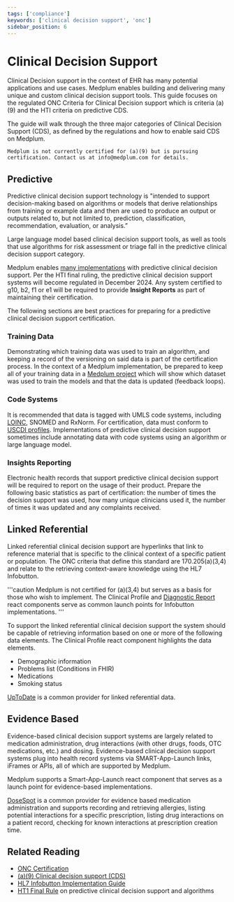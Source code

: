 ```yaml
---
tags: ['compliance']
keywords: ['clinical decision support', 'onc']
sidebar_position: 6
---
```


# Clinical Decision Support

Clinical Decision support in the context of EHR has many potential applications and use cases. Medplum enables building and delivering many unique and custom clinical decision support tools. This guide focuses on the regulated ONC Criteria for Clinical Decision support which is criteria (a)(9) and the HTI criteria on predictive CDS.

The guide will walk through the three major categories of Clinical Decision Support (CDS), as defined by the regulations and how to enable said CDS on Medplum.

```caution
Medplum is not currently certified for (a)(9) but is pursuing certification. Contact us at info@medplum.com for details.
```

## Predictive

Predictive clinical decision support technology is "intended to support decision-making based on algorithms or models that derive relationships from training or example data and then are used to produce an output or outputs related to, but not limited to, prediction, classification, recommendation, evaluation, or analysis.”

Large language model based clinical decision support tools, as well as tools that use algorithms for risk assessment or triage fall in the predictive clinical decision support category.

Medplum enables [many implementations](/case-studies) with predictive clinical decision support. Per the HTI final ruling, the predictive clinical decision support systems will become regulated in December 2024. Any system certified to g10, b2, f1 or e1 will be required to provide **Insight Reports** as part of maintaining their certification.

The following sections are best practices for preparing for a predictive clinical decision support certification.

### Training Data

Demonstrating which training data was used to train an algorithm, and keeping a record of the versioning on said data is part of the certification process. In the context of a Medplum implementation, be prepared to keep all of your training data in a [Medplum project](/docs/auth/user-management-guide#background-user-model) which will show which dataset was used to train the models and that the data is updated (feedback loops).

### Code Systems

It is recommended that data is tagged with UMLS code systems, including [LOINC](/docs/careplans/loinc), SNOMED and RxNorm. For certification, data must conform to [USCDI profiles](/docs/fhir-datastore/understanding-uscdi-dataclasses). Implementations of predictive clinical decision support sometimes include annotating data with code systems using an algorithm or large language model.

### Insights Reporting

Electronic health records that support predictive clinical decision support will be required to report on the usage of their product. Prepare the following basic statistics as part of certification: the number of times the decision support was used, how many unique clinicians used it, the number of times it was updated and any complaints received.

## Linked Referential

Linked referential clinical decision support are hyperlinks that link to reference material that is specific to the clinical context of a specific patient or population. The ONC criteria that define this standard are 170.205(a)(3,4) and relate to the retrieving context-aware knowledge using the HL7 Infobutton.

'''caution
Medplum is not certified for (a)(3,4) but serves as a basis for those who wish to implement. The Clinical Profile and [Diagnostic Report](https://storybook.medplum.com/?path=/story/medplum-diagnosticreportdisplay--simple) react components serve as common launch points for Infobutton implementations.
'''

To support the linked referential clinical decision support the system should be capable of retrieving information based on one or more of the following data elements. The Clinical Profile react component highlights the data elements.

- Demographic information
- Problems list (Conditions in FHIR)
- Medications
- Smoking status

[UpToDate](https://www.wolterskluwer.com/en/solutions/uptodate/uptodate-advanced/workflow-integration) is a common provider for linked referential data.

## Evidence Based

Evidence-based clinical decision support systems are largely related to medication administration, drug interactions (with other drugs, foods, OTC medications, etc.) and dosing. Evidence-based clinical decision support systems plug into health record systems via SMART-App-Launch links, iFrames or APIs, all of which are supported by Medplum.

Medplum supports a Smart-App-Launch react component that serves as a launch point for evidence-based implementations.

[DoseSpot](https://www.dosespot.com/) is a common provider for evidence based medication administration and supports recording and retrieving allergies, listing potential interactions for a specific prescription, listing drug interactions on a patient record, checking for known interactions at prescription creation time.

## Related Reading

- [ONC Certification](/docs/compliance/onc)
- [(a)(9) Clinical decision support (CDS)](https://www.healthit.gov/test-method/clinical-decision-support-cds)
- [HL7 Infobutton Implementation Guide](https://www.hl7.org/documentcenter/public/standards/dstu/V3IG_INFOBUTTON_DSTU_R4_2013JAN.pdf)
- [HT1 Final Rule](https://www.healthit.gov/sites/default/files/page/2023-12/hti-1-final-rule.pdf) on predictive clinical decision support and algorithms
